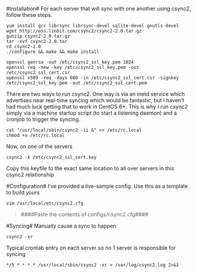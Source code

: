 #Installation#
For each server that will sync with one another using csync2, follow these steps.

```
yum install gcc librsync librsync-devel sqlite-devel gnutls-devel
wget http://oss.linbit.com/csync2/csync2-2.0.tar.gz
gunzip csync2-2.0.tar.gz
tar -xvf csync2-2.0.tar
cd csync2-2.0
./configure && make && make install

openssl genrsa -out /etc/csync2_ssl_key.pem 1024
openssl req -new -key /etc/csync2_ssl_key.pem -out /etc/csync2_ssl_cert.csr
openssl x509 -req -days 600 -in /etc/csync2_ssl_cert.csr -signkey /etc/csync2_ssl_key.pem -out /etc/csync2_ssl_cert.pem
```

There are two ways to run csync2. One way is via an inetd service which advertises near real-time syncing which would be fantastic, but I haven't had much luck getting that to work in CentOS 6+. This is why I run csync2 simply via a machine startup script (to start a listening daemon) and a cronjob to trigger the syncing.
```
cat "/usr/local/sbin/csync2 -ii &" >> /etc/rc.local
chmod +x /etc/rc.local
```

Now, on one of the servers
```
csync2 -k /etc/csync2_ssl_cert.key
```
Copy this keyfile to the exact same location to all over servers in this csync2 relationship

#Configuration#
I've provided a live-sample config. Use this as a template to build yours
```
vim /usr/local/etc/csync2.cfg
```
> ####Paste the contents of configs/csync2.cfg####

#Syncing#
Manually cause a sync to happen
```
csync2 -xr
```

Typical crontab entry on each server so no 1 server is responsible for syncing
```
*/5 * * * * /usr/local/sbin/csync2 -xr > /var/log/csync2.log 2>&1
```